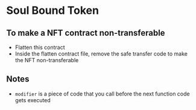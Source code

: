 # Soul Bound Token

## To make a NFT contract non-transferable
- Flatten this contract
- Inside the flatten contract file, remove the safe transfer code to make the NFT non-transferable

## Notes
- `modifier` is a piece of code that you call before the next function code gets executed